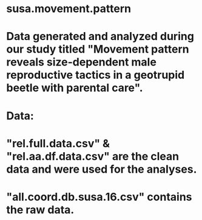 # susa.movement.pattern

# Data generated and analyzed during our study titled "Movement pattern reveals size-dependent male reproductive tactics in a geotrupid beetle with parental care".

# Data:
# "rel.full.data.csv" & "rel.aa.df.data.csv" are the clean data and were used for the analyses.
# "all.coord.db.susa.16.csv" contains the raw data.
